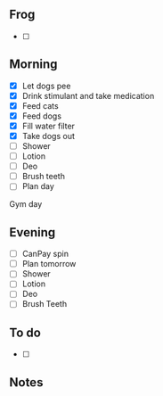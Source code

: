 ## Frog
- [ ] 

## Morning 
- [x] Let dogs pee
- [x] Drink stimulant and take medication
- [x] Feed cats
- [x] Feed dogs
- [x] Fill water filter
- [x] Take dogs out
- [ ] Shower
- [ ] Lotion
- [ ] Deo
- [ ] Brush teeth
- [ ] Plan day 

Gym day

## Evening
- [ ] CanPay spin
- [ ] Plan tomorrow 
- [ ] Shower 
- [ ] Lotion 
- [ ] Deo 
- [ ] Brush Teeth

## To do
- [ ] 

## Notes 
